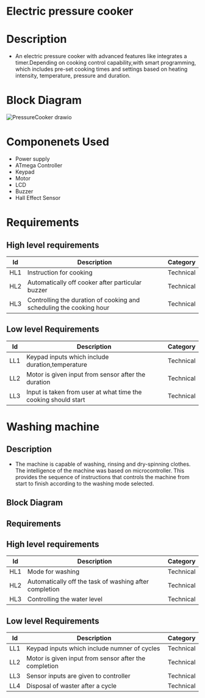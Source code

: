 
# Electric pressure cooker
# Description 
* An electric pressure cooker with advanced features like integrates a timer.Depending on cooking control capability,with smart programming, which
includes pre-set cooking times and settings based on heating intensity, temperature, pressure and duration.

# Block Diagram
![PressureCooker drawio](https://user-images.githubusercontent.com/46956641/154857368-41b5291c-adef-4f66-b62e-99390bf4935c.png)

# Componenets Used
* Power supply
* ATmega Controller
* Keypad
* Motor
* LCD
* Buzzer
* Hall Effect Sensor
# Requirements
## High level requirements
| Id | Description | Category | 
|----|-------------|---------|
|HL1|Instruction for cooking|Technical|
|HL2|Automatically off cooker after particular buzzer | Technical|
|HL3|Controlling the duration of cooking and scheduling the cooking hour |Technical|

## Low level Requirements
| Id | Description | Category |
|----|-------------|---------|
|LL1|Keypad inputs which include duration,temperature|Technical|
|LL2|Motor is given input from sensor after the duration|Technical|
|LL3|Input is taken from user at what time the cooking should start|Technical|


# Washing machine
## Description 
* The machine is capable of washing, rinsing and dry-spinning clothes. The intelligence of the machine was based on microcontroller. This provides the sequence of instructions that controls the machine from start to finish according to the washing mode selected.
## Block Diagram

## Requirements
## High level requirements 
| Id | Description | Category | 
|----|-------------|---------|
|HL1|Mode for washing|Technical|
|HL2|Automatically off the task of washing after completion| Technical|
|HL3|Controlling the water level |Technical|
## Low level Requirements
| Id | Description | Category |
|----|-------------|---------|
|LL1|Keypad inputs which include numner of cycles|Technical|
|LL2|Motor is given input from sensor after the completion|Technical|
|LL3|Sensor inputs are given to controller|Technical|
|LL4|Disposal of waster after a cycle|Technical|



